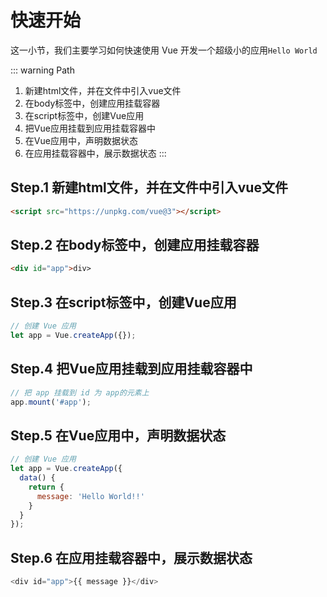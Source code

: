 # 快速开始

这一小节，我们主要学习如何快速使用 Vue 开发一个超级小的应用`Hello World`

::: warning Path

1. 新建html文件，并在文件中引入vue文件
2. 在body标签中，创建应用挂载容器
3. 在script标签中，创建Vue应用
4. 把Vue应用挂载到应用挂载容器中
5. 在Vue应用中，声明数据状态
6. 在应用挂载容器中，展示数据状态
:::

## Step.1 新建html文件，并在文件中引入vue文件

```html
<script src="https://unpkg.com/vue@3"></script>
```

## Step.2 在body标签中，创建应用挂载容器

```html
<div id="app">div>
```

## Step.3 在script标签中，创建Vue应用

```js
// 创建 Vue 应用
let app = Vue.createApp({});
```

## Step.4 把Vue应用挂载到应用挂载容器中

```js
// 把 app 挂载到 id 为 app的元素上
app.mount('#app');
```

## Step.5 在Vue应用中，声明数据状态

```js
// 创建 Vue 应用
let app = Vue.createApp({
  data() {
    return {
      message: 'Hello World!!'
    }
  }
});
```

## Step.6 在应用挂载容器中，展示数据状态

```js
<div id="app">{{ message }}</div>
```
